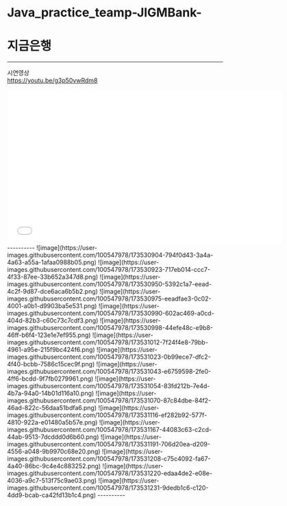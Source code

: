 # Java_practice_teamp-JIGMBank-
# 지금은행  
----------  
시연영상  
[https://youtu.be/g3p50vwRdm8   ](https://www.youtube.com/watch?v=OO6RO_Wxfu8)
<iframe width="640" height="360" src="[https://www.youtube.com/embed/6Az2cNU7gUw](https://www.youtube.com/watch?v=OO6RO_Wxfu8)" frameborder="0" gesture="media" allowfullscreen=""></iframe>
----------  
![image](https://user-images.githubusercontent.com/100547978/173530904-794f0d43-3a4a-4a63-a55a-1afaa0988b05.png)
![image](https://user-images.githubusercontent.com/100547978/173530923-717eb014-ccc7-4f33-87ee-33b652a347d8.png)
![image](https://user-images.githubusercontent.com/100547978/173530950-5392c1a7-eead-4c2f-9d87-dce6aca6b5b2.png)
![image](https://user-images.githubusercontent.com/100547978/173530975-eeadfae3-0c02-4001-a0b1-d9903ba5e531.png)
![image](https://user-images.githubusercontent.com/100547978/173530990-602ac469-a0cd-404d-82b3-c60c73c7cdf3.png)
![image](https://user-images.githubusercontent.com/100547978/173530998-44efe48c-e9b8-46ff-b6f4-123e1e7ef955.png)
![image](https://user-images.githubusercontent.com/100547978/173531012-7f24f4e8-79bb-4961-a95e-215f9bc424f6.png)
![image](https://user-images.githubusercontent.com/100547978/173531023-0b99ece7-dfc2-4f40-bcbb-7586c15cec9f.png)
![image](https://user-images.githubusercontent.com/100547978/173531043-e6759598-2fe0-4ff6-bcdd-9f7fb0279961.png)
![image](https://user-images.githubusercontent.com/100547978/173531054-83fd212b-7e4d-4b7a-94a0-14b01d116a10.png)
![image](https://user-images.githubusercontent.com/100547978/173531070-87c84dbe-84f2-46ad-822c-56daa51bdfa6.png)
![image](https://user-images.githubusercontent.com/100547978/173531116-ef282b92-577f-4810-922a-e01480a5b57e.png)
![image](https://user-images.githubusercontent.com/100547978/173531167-44083c63-c2cd-44ab-9513-7dcddd0d6b60.png)
![image](https://user-images.githubusercontent.com/100547978/173531191-706d20ea-d209-4556-a048-9b9970c68e20.png)
![image](https://user-images.githubusercontent.com/100547978/173531208-c75c4092-fa67-4a40-86bc-9c4e4c883252.png)
![image](https://user-images.githubusercontent.com/100547978/173531220-edaa4de2-e08e-4036-a9c7-513f75c9ae03.png)
![image](https://user-images.githubusercontent.com/100547978/173531231-9dedb1c6-c120-4dd9-bcab-ca42fd13b1c4.png)
----------
